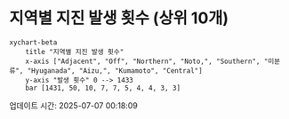 # 지역별 지진 발생 횟수 (상위 10개)

```mermaid
xychart-beta
    title "지역별 지진 발생 횟수"
    x-axis ["Adjacent", "Off", "Northern", "Noto,", "Southern", "미분류", "Hyuganada", "Aizu,", "Kumamoto", "Central"]
    y-axis "발생 횟수" 0 --> 1433
    bar [1431, 50, 10, 7, 7, 5, 4, 4, 3, 3]
```

업데이트 시간: 2025-07-07 00:18:09
